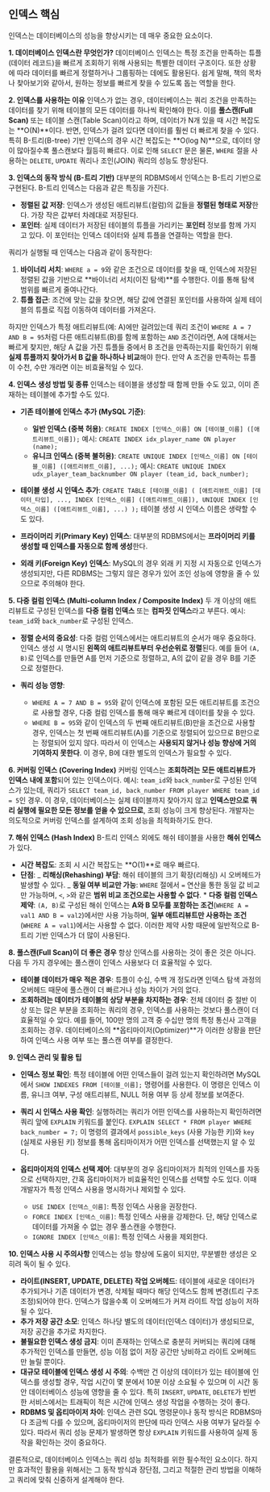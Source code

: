 ## 인덱스 핵심

인덱스는 데이터베이스의 성능을 향상시키는 데 매우 중요한 요소이다.

**1. 데이터베이스 인덱스란 무엇인가?**
데이터베이스 인덱스는 특정 조건을 만족하는 튜플(데이터 레코드)을 빠르게 조회하기 위해 사용되는 특별한 데이터 구조이다. 또한 상황에 따라 데이터를 빠르게 정렬하거나 그룹핑하는 데에도 활용된다. 쉽게 말해, 책의 목차나 찾아보기와 같아서, 원하는 정보를 빠르게 찾을 수 있도록 돕는 역할을 한다.

**2. 인덱스를 사용하는 이유**
인덱스가 없는 경우, 데이터베이스는 쿼리 조건을 만족하는 데이터를 찾기 위해 테이블의 모든 데이터를 하나씩 확인해야 한다. 이를 **풀스캔(Full Scan)** 또는 테이블 스캔(Table Scan)이라고 하며, 데이터가 N개 있을 때 시간 복잡도는 **O(N)**이다.
반면, 인덱스가 걸려 있다면 데이터를 훨씬 더 빠르게 찾을 수 있다. 특히 B-트리(B-tree) 기반 인덱스의 경우 시간 복잡도는 **O(log N)**으로, 데이터 양이 많아질수록 풀스캔보다 월등히 빠르다. 이로 인해 `SELECT` 문은 물론, `WHERE` 절을 사용하는 `DELETE`, `UPDATE` 쿼리나 조인(JOIN) 쿼리의 성능도 향상된다.

**3. 인덱스의 동작 방식 (B-트리 기반)**
대부분의 RDBMS에서 인덱스는 B-트리 기반으로 구현된다. B-트리 인덱스는 다음과 같은 특징을 가진다.

- **정렬된 값 저장**: 인덱스가 생성된 애트리뷰트(컬럼)의 값들을 **정렬된 형태로 저장**한다. 가장 작은 값부터 차례대로 저장된다.
- **포인터**: 실제 데이터가 저장된 테이블의 튜플을 가리키는 **포인터** 정보를 함께 가지고 있다. 이 포인터는 인덱스 데이터와 실제 튜플을 연결하는 역할을 한다.

쿼리가 실행될 때 인덱스는 다음과 같이 동작한다:

1.  **바이너리 서치**: `WHERE a = 9`와 같은 조건으로 데이터를 찾을 때, 인덱스에 저장된 정렬된 값을 기반으로 **바이너리 서치(이진 탐색)**를 수행한다. 이를 통해 탐색 범위를 빠르게 줄여나간다.
2.  **튜플 접근**: 조건에 맞는 값을 찾으면, 해당 값에 연결된 포인터를 사용하여 실제 테이블의 튜플로 직접 이동하여 데이터를 가져온다.

하지만 인덱스가 특정 애트리뷰트(예: A)에만 걸려있는데 쿼리 조건이 `WHERE A = 7 AND B = 95`처럼 다른 애트리뷰트(B)를 함께 포함하는 `AND` 조건이라면, A에 대해서는 빠르게 찾지만, 해당 A 값을 가진 튜플들 중에서 B 조건을 만족하는지를 확인하기 위해 **실제 튜플까지 찾아가서 B 값을 하나하나 비교**해야 한다. 만약 A 조건을 만족하는 튜플이 수천, 수만 개라면 이는 비효율적일 수 있다.

**4. 인덱스 생성 방법 및 종류**
인덱스는 테이블을 생성할 때 함께 만들 수도 있고, 이미 존재하는 테이블에 추가할 수도 있다.

- **기존 테이블에 인덱스 추가 (MySQL 기준)**:

  - **일반 인덱스 (중복 허용)**:
    `CREATE INDEX [인덱스_이름] ON [테이블_이름] ([애트리뷰트_이름]);`
    예시: `CREATE INDEX idx_player_name ON player (name);`
  - **유니크 인덱스 (중복 불허용)**:
    `CREATE UNIQUE INDEX [인덱스_이름] ON [테이블_이름] ([애트리뷰트_이름], ...);`
    예시: `CREATE UNIQUE INDEX udx_player_team_backnumber ON player (team_id, back_number);`

- **테이블 생성 시 인덱스 추가**:
  `CREATE TABLE [테이블_이름] ( [애트리뷰트_이름] [데이터_타입], ..., INDEX [인덱스_이름] ([애트리뷰트_이름]), UNIQUE INDEX [인덱스_이름] ([애트리뷰트_이름], ...) );`
  테이블 생성 시 인덱스 이름은 생략할 수도 있다.

- **프라이머리 키(Primary Key) 인덱스**: 대부분의 RDBMS에서는 **프라이머리 키를 생성할 때 인덱스를 자동으로 함께 생성**한다.
- **외래 키(Foreign Key) 인덱스**: MySQL의 경우 외래 키 지정 시 자동으로 인덱스가 생성되지만, 다른 RDBMS는 그렇지 않은 경우가 있어 조인 성능에 영향을 줄 수 있으므로 주의해야 한다.

**5. 다중 컬럼 인덱스 (Multi-column Index / Composite Index)**
두 개 이상의 애트리뷰트로 구성된 인덱스를 **다중 컬럼 인덱스** 또는 **컴파짓 인덱스**라고 부른다.
예시: `team_id`와 `back_number`로 구성된 인덱스.

- **정렬 순서의 중요성**: 다중 컬럼 인덱스에서는 애트리뷰트의 순서가 매우 중요하다. 인덱스 생성 시 명시된 **왼쪽의 애트리뷰트부터 우선순위로 정렬**된다. 예를 들어 `(A, B)`로 인덱스를 만들면 A를 먼저 기준으로 정렬하고, A의 값이 같을 경우 B를 기준으로 정렬한다.

- **쿼리 성능 영향**:
  - `WHERE A = 7 AND B = 95`와 같이 인덱스에 포함된 모든 애트리뷰트를 조건으로 사용할 경우, 다중 컬럼 인덱스를 통해 매우 빠르게 데이터를 찾을 수 있다.
  - `WHERE B = 95`와 같이 인덱스의 두 번째 애트리뷰트(B)만을 조건으로 사용할 경우, 인덱스는 첫 번째 애트리뷰트(A)를 기준으로 정렬되어 있으므로 B만으로는 정렬되어 있지 않다. 따라서 이 인덱스는 **사용되지 않거나 성능 향상에 거의 기여하지 못한다**. 이 경우, B에 대한 별도의 인덱스가 필요할 수 있다.

**6. 커버링 인덱스 (Covering Index)**
커버링 인덱스는 **조회하려는 모든 애트리뷰트가 인덱스 내에 포함**되어 있는 인덱스이다.
예시: `team_id`와 `back_number`로 구성된 인덱스가 있는데, 쿼리가 `SELECT team_id, back_number FROM player WHERE team_id = 5`인 경우.
이 경우, 데이터베이스는 실제 테이블까지 찾아가지 않고 **인덱스만으로 쿼리 실행에 필요한 모든 정보를 얻을 수 있으므로**, 조회 성능이 크게 향상된다. 개발자는 의도적으로 커버링 인덱스를 설계하여 조회 성능을 최적화하기도 한다.

**7. 해쉬 인덱스 (Hash Index)**
B-트리 인덱스 외에도 해쉬 테이블을 사용한 **해쉬 인덱스**가 있다.

- **시간 복잡도**: 조회 시 시간 복잡도는 **O(1)**로 매우 빠르다.
- **단점**:
  _ **리해싱(Rehashing) 부담**: 해쉬 테이블의 크기 확장(리해싱) 시 오버헤드가 발생할 수 있다.
  _ **동일 여부 비교만 가능**: `WHERE` 절에서 `=` 연산을 통한 동일 값 비교만 가능하며, `<`, `>`와 같은 **범위 비교 조건으로는 사용할 수 없다**. \* **다중 컬럼 인덱스 제약**: `(A, B)`로 구성된 해쉬 인덱스는 **A와 B 모두를 포함하는 조건**(`WHERE A = val1 AND B = val2`)에서만 사용 가능하며, **일부 애트리뷰트만 사용하는 조건**(`WHERE A = val1`)에서는 사용할 수 없다.
  이러한 제약 사항 때문에 일반적으로 B-트리 기반 인덱스가 더 많이 사용된다.

**8. 풀스캔(Full Scan)이 더 좋은 경우**
항상 인덱스를 사용하는 것이 좋은 것은 아니다. 다음 두 가지 경우에는 풀스캔이 인덱스 사용보다 더 효율적일 수 있다.

- **테이블 데이터가 매우 적은 경우**: 튜플이 수십, 수백 개 정도라면 인덱스 탐색 과정의 오버헤드 때문에 풀스캔이 더 빠르거나 성능 차이가 거의 없다.
- **조회하려는 데이터가 테이블의 상당 부분을 차지하는 경우**: 전체 데이터 중 절반 이상 또는 많은 부분을 조회하는 쿼리의 경우, 인덱스를 사용하는 것보다 풀스캔이 더 효율적일 수 있다. 예를 들어, 100만 명의 고객 중 수십만 명의 특정 통신사 고객을 조회하는 경우.
  데이터베이스의 **옵티마이저(Optimizer)**가 이러한 상황을 판단하여 인덱스 사용 여부 또는 풀스캔 여부를 결정한다.

**9. 인덱스 관리 및 활용 팁**

- **인덱스 정보 확인**: 특정 테이블에 어떤 인덱스들이 걸려 있는지 확인하려면 MySQL에서 `SHOW INDEXES FROM [테이블_이름];` 명령어를 사용한다. 이 명령은 인덱스 이름, 유니크 여부, 구성 애트리뷰트, NULL 허용 여부 등 상세 정보를 보여준다.

- **쿼리 시 인덱스 사용 확인**: 실행하려는 쿼리가 어떤 인덱스를 사용하는지 확인하려면 쿼리 앞에 `EXPLAIN` 키워드를 붙인다.
  `EXPLAIN SELECT * FROM player WHERE back_number = 7;`
  이 명령의 결과에서 `possible_keys` (사용 가능한 키)와 `key` (실제로 사용된 키) 정보를 통해 옵티마이저가 어떤 인덱스를 선택했는지 알 수 있다.

- **옵티마이저의 인덱스 선택 제어**: 대부분의 경우 옵티마이저가 최적의 인덱스를 자동으로 선택하지만, 간혹 옵티마이저가 비효율적인 인덱스를 선택할 수도 있다. 이때 개발자가 특정 인덱스 사용을 명시하거나 제외할 수 있다.
  - `USE INDEX [인덱스_이름]`: 특정 인덱스 사용을 권장한다.
  - `FORCE INDEX [인덱스_이름]`: 특정 인덱스 사용을 강제한다. 단, 해당 인덱스로 데이터를 가져올 수 없는 경우 풀스캔을 수행한다.
  - `IGNORE INDEX [인덱스_이름]`: 특정 인덱스 사용을 제외한다.

**10. 인덱스 사용 시 주의사항**
인덱스는 성능 향상에 도움이 되지만, 무분별한 생성은 오히려 독이 될 수 있다.

- **라이트(INSERT, UPDATE, DELETE) 작업 오버헤드**: 테이블에 새로운 데이터가 추가되거나 기존 데이터가 변경, 삭제될 때마다 해당 인덱스도 함께 변경(트리 구조 조정)되어야 한다. 인덱스가 많을수록 이 오버헤드가 커져 라이트 작업 성능이 저하될 수 있다.
- **추가 저장 공간 소모**: 인덱스 하나당 별도의 데이터(인덱스 데이터)가 생성되므로, 저장 공간을 추가로 차지한다.
- **불필요한 인덱스 생성 금지**: 이미 존재하는 인덱스로 충분히 커버되는 쿼리에 대해 추가적인 인덱스를 만들면, 성능 이점 없이 저장 공간만 낭비하고 라이트 오버헤드만 늘릴 뿐이다.
- **대규모 테이블에 인덱스 생성 시 주의**: 수백만 건 이상의 데이터가 있는 테이블에 인덱스를 생성할 경우, 작업 시간이 몇 분에서 10분 이상 소요될 수 있으며 이 시간 동안 데이터베이스 성능에 영향을 줄 수 있다. 특히 `INSERT`, `UPDATE`, `DELETE`가 빈번한 서비스에서는 트래픽이 적은 시간에 인덱스 생성 작업을 수행하는 것이 좋다.
- **RDBMS 및 옵티마이저 차이**: 인덱스 관련 SQL 명령문이나 동작 방식은 RDBMS마다 조금씩 다를 수 있으며, 옵티마이저의 판단에 따라 인덱스 사용 여부가 달라질 수 있다. 따라서 쿼리 성능 문제가 발생하면 항상 `EXPLAIN` 키워드를 사용하여 실제 동작을 확인하는 것이 중요하다.

결론적으로, 데이터베이스 인덱스는 쿼리 성능 최적화를 위한 필수적인 요소이다. 하지만 효과적인 활용을 위해서는 그 동작 방식과 장단점, 그리고 적절한 관리 방법을 이해하고 쿼리에 맞춰 신중하게 설계해야 한다.

